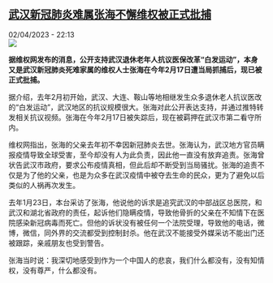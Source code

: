 <!--1680468301000-->
[武汉新冠肺炎难属张海不懈维权被正式批捕](https://www.rfi.fr/cn/%E4%B8%AD%E5%9B%BD/20230402-%E6%B1%89%E6%96%B0%E5%86%A0%E8%82%BA%E7%82%8E%E9%9A%BE%E5%B1%9E%E5%BC%A0%E6%B5%B7%E5%9B%A0%E7%BB%B4%E6%9D%83%E8%A2%AB%E5%A4%B1%E8%B8%AA%E5%90%8E%E5%8F%88%E8%A2%AB%E6%AD%A3%E5%BC%8F%E6%89%B9%E6%8D%95)
------

<div>02/04/2023 - 22:13</div><img src="https://s.rfi.fr/media/display/8b32229a-d192-11ed-885e-005056bfb2b6/w:1280/p:16x9/%E5%BC%A0%E6%B5%B7.jpeg"><p><strong>据维权网发布的消息，公开支持武汉退休老年人抗议医保改革“白发运动”，本身又是武汉新冠肺炎死难家属的维权人士张海在今年2月17日遭当局抓捕后，现已被正式批捕。                    </strong></p><div><p><span><span><span><span><span><span><span><span><span>据介绍，去年</span></span></span></span><span><span><span><span>2月初开始，武汉、大连、鞍山等地相继发生众多退休老人抗议医改的“白发运动”，武汉地区的抗议规模很大。张海对此公开表达支持，并通过推特转发相关抗议视频。张海在今年2月17日被失踪后，现在被羁押在武汉市第二看守所内。</span></span></span></span></span></span></span></span></span></p><p><span><span><span><span><span><span><span><span><span>维权网指出，张海的父亲去年初不幸因新冠肺炎去世。张海认为，武汉地方官员瞒报疫情导致全球受害，至今却没有人为此负责，因此他一直没有放弃追责。张海曾状告武汉市政府，要求公布疫情真相，但此后却不断受到当局骚扰。张海的追责不仅是为了他的父亲，也是为众多在武汉疫情中被夺去生命的民众，更为了避免以后类似的人祸再次发生。</span></span></span></span></span></span></span></span></span></p><p><span><span><span><span><span><span><span><span>去年</span></span></span><span><span><span>1月23日，本台采访了张海，他说他的诉求是追究武汉的中部战区总医院，和武汉和湖北省政府的责任，起诉他们隐瞒疫情，导致他骨折的父亲在不知情下在医院感染新冠病毒而死亡。但他的诉状没有被任何一个法院受理，导致他的电话，微博，微信，同外界的交流都受到控制封杀。他在武汉不能接受外媒采访不能出门还被跟踪，亲戚朋友也受到警告。</span></span></span></span></span></span></span></span></p><p><span><span><span><span><span><span><span>张海当时说：我深切地感受到作为一个中国人的悲哀，我们什么都没有，没有知情权，没有尊严，什么都没有。</span></span></span></span></span></span></span></p><div data-selfpromo-newsletter></div><div data-selfpromo-app></div></div>
